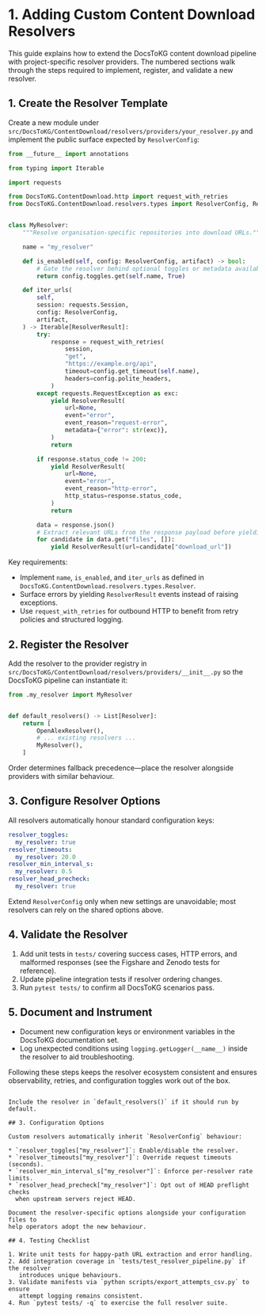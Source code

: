 # 1. Adding Custom Content Download Resolvers

This guide explains how to extend the DocsToKG content download pipeline with
project-specific resolver providers. The numbered sections walk through the
steps required to implement, register, and validate a new resolver.

## 1. Create the Resolver Template

Create a new module under
`src/DocsToKG/ContentDownload/resolvers/providers/your_resolver.py` and
implement the public surface expected by `ResolverConfig`:

```python
from __future__ import annotations

from typing import Iterable

import requests

from DocsToKG.ContentDownload.http import request_with_retries
from DocsToKG.ContentDownload.resolvers.types import ResolverConfig, ResolverResult


class MyResolver:
    """Resolve organisation-specific repositories into download URLs."""

    name = "my_resolver"

    def is_enabled(self, config: ResolverConfig, artifact) -> bool:
        # Gate the resolver behind optional toggles or metadata availability.
        return config.toggles.get(self.name, True)

    def iter_urls(
        self,
        session: requests.Session,
        config: ResolverConfig,
        artifact,
    ) -> Iterable[ResolverResult]:
        try:
            response = request_with_retries(
                session,
                "get",
                "https://example.org/api",
                timeout=config.get_timeout(self.name),
                headers=config.polite_headers,
            )
        except requests.RequestException as exc:
            yield ResolverResult(
                url=None,
                event="error",
                event_reason="request-error",
                metadata={"error": str(exc)},
            )
            return

        if response.status_code != 200:
            yield ResolverResult(
                url=None,
                event="error",
                event_reason="http-error",
                http_status=response.status_code,
            )
            return

        data = response.json()
        # Extract relevant URLs from the response payload before yielding results.
        for candidate in data.get("files", []):
            yield ResolverResult(url=candidate["download_url"])
```

Key requirements:

- Implement `name`, `is_enabled`, and `iter_urls` as defined in
  `DocsToKG.ContentDownload.resolvers.types.Resolver`.
- Surface errors by yielding `ResolverResult` events instead of raising
  exceptions.
- Use `request_with_retries` for outbound HTTP to benefit from retry policies
  and structured logging.

## 2. Register the Resolver

Add the resolver to the provider registry in
`src/DocsToKG/ContentDownload/resolvers/providers/__init__.py` so the DocsToKG
pipeline can instantiate it:

```python
from .my_resolver import MyResolver


def default_resolvers() -> List[Resolver]:
    return [
        OpenAlexResolver(),
        # ... existing resolvers ...
        MyResolver(),
    ]
```

Order determines fallback precedence—place the resolver alongside providers
with similar behaviour.

## 3. Configure Resolver Options

All resolvers automatically honour standard configuration keys:

```yaml
resolver_toggles:
  my_resolver: true
resolver_timeouts:
  my_resolver: 20.0
resolver_min_interval_s:
  my_resolver: 0.5
resolver_head_precheck:
  my_resolver: true
```

Extend `ResolverConfig` only when new settings are unavoidable; most resolvers
can rely on the shared options above.

## 4. Validate the Resolver

1. Add unit tests in `tests/` covering success cases, HTTP errors, and malformed
   responses (see the Figshare and Zenodo tests for reference).
2. Update pipeline integration tests if resolver ordering changes.
3. Run `pytest tests/` to confirm all DocsToKG scenarios pass.

## 5. Document and Instrument

- Document new configuration keys or environment variables in the DocsToKG
  documentation set.
- Log unexpected conditions using `logging.getLogger(__name__)` inside the
  resolver to aid troubleshooting.

Following these steps keeps the resolver ecosystem consistent and ensures
observability, retries, and configuration toggles work out of the box.
```

Include the resolver in `default_resolvers()` if it should run by default.

## 3. Configuration Options

Custom resolvers automatically inherit `ResolverConfig` behaviour:

* `resolver_toggles["my_resolver"]`: Enable/disable the resolver.
* `resolver_timeouts["my_resolver"]`: Override request timeouts (seconds).
* `resolver_min_interval_s["my_resolver"]`: Enforce per-resolver rate limits.
* `resolver_head_precheck["my_resolver"]`: Opt out of HEAD preflight checks
  when upstream servers reject HEAD.

Document the resolver-specific options alongside your configuration files to
help operators adopt the new behaviour.

## 4. Testing Checklist

1. Write unit tests for happy-path URL extraction and error handling.
2. Add integration coverage in `tests/test_resolver_pipeline.py` if the resolver
   introduces unique behaviours.
3. Validate manifests via `python scripts/export_attempts_csv.py` to ensure
   attempt logging remains consistent.
4. Run `pytest tests/ -q` to exercise the full resolver suite.
